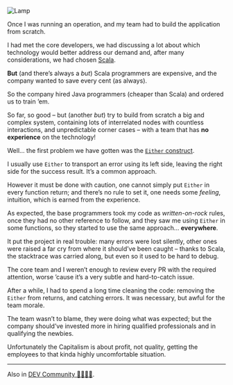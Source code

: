 ![Lamp](//cacilhas.info/img/lamp.png)

Once I was running an operation, and my team had to build the application from scratch.

I had met the core developers, we had discussing a lot about which technology would better address our demand and, after many considerations, we had chosen [Scala](https://scala-lang.org/).

**But** (and there’s always a _but_) Scala programmers are expensive, and the company wanted to save every cent (as always).

So the company hired Java programmers (cheaper than Scala) and ordered us to train ’em.

So far, so good – but (another _but_) try to build from scratch a big and complex system, containing lots of interrelated nodes with countless interactions, and unpredictable corner cases – with a team that has **no experience** on the technology!

Well… the first problem we have gotten was the [`Either` construct](https://www.scala-lang.org/api/current/scala/util/Either.html).

I usually use `Either` to transport an error using its left side, leaving the right side for the success result. It’s a common approach.

However it must be done with caution, one cannot simply put `Either` in every function return; and there’s no rule to set it, one needs some _feeling_, intuition, which is earned from the experience.

As expected, the base programmers took my code as _written-on-rock_ rules, once they had no other reference to follow, and they saw me using `Either` in some functions, so they started to use the same approach… **everywhere**.

It put the project in real trouble: many errors were lost silently, other ones were raised a far cry from where it should’ve been caught – thanks to Scala, the stacktrace was carried along, but even so it used to be hard to debug.

The core team and I weren’t enough to review every PR with the required attention, worse ’cause it’s a very subtle and hard-to-catch issue.

After a while, I had to spend a long time cleaning the code: removing the `Either` from returns, and catching errors. It was necessary, but awful for the team morale.

The team wasn’t to blame, they were doing what was expected; but the company should’ve invested more in hiring qualified professionals and in qualifying the newbies.

Unfortunately the Capitalism is about profit, not quality, getting the employees to that kinda highly uncomfortable situation.

* * *

Also in [DEV Community 👩‍💻👨‍💻](https://dev.to/cacilhas/the-either-issue-3j53).